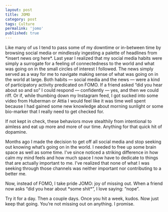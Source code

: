 ```yaml
---
layout: post
title: JOMO
category: post
tags: Culture
permalink: 'jomo'
published: true
---
```


<p>Like many of us I tend to pass some of my downtime or in-between time by browsing social media or mindlessly ingesting a palette of headlines from *insert news org here*. Last year I realized that my social media habits were simply a surrogate for a feeling of connectedness to the world and what was going on in the small circles of interest I followed. The news simply served as a way for me to navigate making sense of what was going on in the world at large. Both habits — social media and the news — were a kind of participatory activity predicated on FOMO. If a friend asked “did you hear about so and so” I could respond — confidently — yes, and then we could riff. Or if, while thumbing down my Instagram feed, I got sucked into some video from Huberman or Attia I would feel like it was time well spent because I had gained some new knowledge about morning sunlight or some bio-marker that I really need to get checked for.</p>

<p>If not kept in check, these behaviors move stealthily from intentional to aimless and eat up more and more of our time. Anything for that quick hit of dopamine.</p>

<p>Months ago I made the decision to get off all social media and stop seeking out knowing what’s going on in the world. I needed to free up some brain space as well as some time. I’ve since noticed a striking difference in how calm my mind feels and how much space I now have to dedicate to things that are actually important to me. I’ve realized that none of what I was seeking through those channels was neither important nor contributing to a better me.</p>

<p>Now, instead of FOMO, I take pride JOMO: joy of missing out. When a friend now asks “did you hear about *some shit*”, I love saying: “nope”.</p>

<p>Try it for a day. Then a couple days. Once you hit a week, kudos. Now just keep that going. You’re not missing out on anything. I promise.</p>
